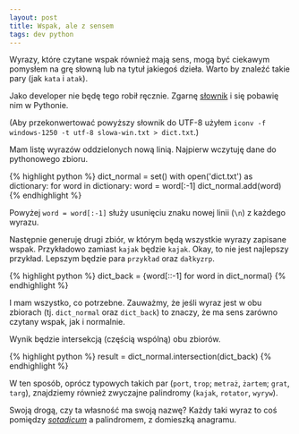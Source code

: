```yaml
---
layout: post
title: Wspak, ale z sensem
tags: dev python
---
```


Wyrazy, które czytane wspak również mają sens, mogą być ciekawym pomysłem na grę słowną lub na tytuł jakiegoś dzieła. Warto by znaleźć takie pary (jak `kata` i `atak`).

Jako developer nie będę tego robił ręcznie. Zgarnę [słownik](http://sjp.pl/slownik/growy/) i się pobawię nim w Pythonie.

(Aby przekonwertować powyższy słownik do UTF-8 użyłem `iconv -f windows-1250 -t utf-8 slowa-win.txt > dict.txt`.)

Mam listę wyrazów oddzielonych nową linią. Najpierw wczytuję dane do pythonowego zbioru.

{% highlight python %}
dict_normal = set()
with open('dict.txt') as dictionary:
    for word in dictionary:
        word = word[:-1]
        dict_normal.add(word)
{% endhighlight %}

Powyżej `word = word[:-1]` służy usunięciu znaku nowej linii (`\n`) z każdego wyrazu.

Następnie generuję drugi zbiór, w którym będą wszystkie wyrazy zapisane wspak. Przykładowo zamiast `kajak` będzie `kajak`. Okay, to nie jest najlepszy przykład. Lepszym będzie para `przykład` oraz `dałkyzrp`.

{% highlight python %}
dict_back = {word[::-1] for word in dict_normal}
{% endhighlight %}

I mam wszystko, co potrzebne. Zauważmy, że jeśli wyraz jest w obu zbiorach (tj. `dict_normal` oraz `dict_back`) to znaczy, że ma sens zarówno czytany wspak, jak i normalnie.

Wynik będzie intersekcją (częścią wspólną) obu zbiorów.

{% highlight python %}
result = dict_normal.intersection(dict_back)
{% endhighlight %}

W ten sposób, oprócz typowych takich par (`port`, `trop`; `metraż`, `żartem`; `grat`, `targ`), znajdziemy również zwyczajne palindromy (`kajak`, `rotator`, `wyryw`).

Swoją drogą, czy ta własność ma swoją nazwę? Każdy taki wyraz to coś pomiędzy [_sotadicum_](http://portalwiedzy.onet.pl/108751,,,,sotadicum,haslo.html) a palindromem, z domieszką anagramu.
